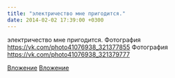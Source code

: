 ```yaml
---
title: "электричество мне пригодится."
date: 2014-02-02 17:39:00 +0300
---
```


электричество мне пригодится.
Фотография
https://vk.com/photo41076938_321377855
Фотография
https://vk.com/photo41076938_321379777

[Вложение](https://vk.com/photo41076938_321377855)
[Вложение](https://vk.com/photo41076938_321379777)
